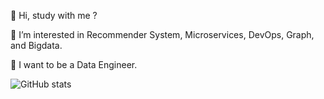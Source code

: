 👋 Hi, study with me ? 

👀 I’m interested in Recommender System, Microservices, DevOps, Graph, and  Bigdata.

🌱 I want to be a Data Engineer.


![GitHub stats](https://github-readme-stats.vercel.app/api?username=longpt233&show_icons=true&count_private=false&hide_rank=true)



